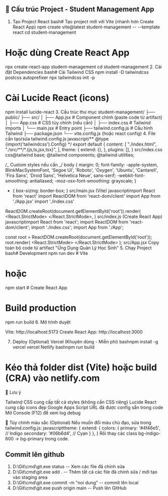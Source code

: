 ## 📁 Cấu trúc Project - Student Management App

1. Tạo Project React
   bash# Tạo project mới với Vite (nhanh hơn Create React App)
   npm create vite@latest student-management -- --template react
   cd student-management

# Hoặc dùng Create React App

npx create-react-app student-management
cd student-management 2. Cài đặt Dependencies
bash# Cài Tailwind CSS
npm install -D tailwindcss postcss autoprefixer
npx tailwindcss init -p

# Cài Lucide React (icons)

npm install lucide-react 3. Cấu trúc thư mục
student-management/
├── public/
├── src/
│ ├── App.jsx # Component chính (paste code từ artifact)
│ ├── App.css # CSS tùy chỉnh (nếu cần)
│ ├── index.css # Tailwind imports
│ └── main.jsx # Entry point
├── tailwind.config.js # Cấu hình Tailwind
├── package.json
└── vite.config.js (hoặc react config) 4. File cần tạo/sửa
tailwind.config.js
javascript/** @type {import('tailwindcss').Config} \*/
export default {
content: [
"./index.html",
"./src/**/\*.{js,ts,jsx,tsx}",
],
theme: {
extend: {},
},
plugins: [],
}
src/index.css
css@tailwind base;
@tailwind components;
@tailwind utilities;

/_ Custom styles nếu cần _/
body {
margin: 0;
font-family: -apple-system, BlinkMacSystemFont, 'Segoe UI', 'Roboto', 'Oxygen',
'Ubuntu', 'Cantarell', 'Fira Sans', 'Droid Sans', 'Helvetica Neue',
sans-serif;
-webkit-font-smoothing: antialiased;
-moz-osx-font-smoothing: grayscale;
}

-   {
    box-sizing: border-box;
    }
    src/main.jsx (Vite)
    javascriptimport React from 'react'
    import ReactDOM from 'react-dom/client'
    import App from './App.jsx'
    import './index.css'

ReactDOM.createRoot(document.getElementById('root')).render(
<React.StrictMode>
<App />
</React.StrictMode>,
)
src/index.js (Create React App)
javascriptimport React from 'react';
import ReactDOM from 'react-dom/client';
import './index.css';
import App from './App';

const root = ReactDOM.createRoot(document.getElementById('root'));
root.render(
<React.StrictMode>
<App />
</React.StrictMode>
);
src/App.jsx
Copy toàn bộ code từ artifact "Ứng Dụng Quản Lý Học Sinh" 5. Chạy Project
bash# Development
npm run dev # Vite

# hoặc

npm start # Create React App

# Build production

npm run build 6. Mở trình duyệt

Vite: http://localhost:5173
Create React App: http://localhost:3000

7. Deploy (Optional)
   Vercel (Khuyên dùng - Miễn phí)
   bashnpm install -g vercel
   vercel
   Netlify
   bashnpm run build

# Kéo thả folder dist (Vite) hoặc build (CRA) vào netlify.com

📝 Lưu ý

Tailwind CSS cung cấp tất cả styles (không cần CSS riêng)
Lucide React cung cấp icons đẹp
Google Apps Script URL đã được config sẵn trong code
Mở Console (F12) để xem log debug

🎨 Tùy chỉnh màu sắc (Optional)
Nếu muốn đổi màu chủ đạo, sửa trong tailwind.config.js:
javascripttheme: {
extend: {
colors: {
primary: '#4f46e5', // Indigo
secondary: '#06b6d4', // Cyan
}
},
}
Rồi thay các class bg-indigo-600 → bg-primary trong code.

## Commit lên github

1. D:\Git\cmd\git.exe status -- Xem các file đã chỉnh sửa
2. D:\Git\cmd\git.exe add . -- Thêm tất cả các file đã chỉnh sửa / mới tạo vào staging area
3. D:\Git\cmd\git.exe commit -m "noi dung" -- commit lên local
4. D:\Git\cmd\git.exe push origin main -- Push lên GitHub
